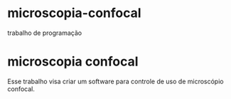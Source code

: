 # microscopia-confocal
trabalho de programação
# microscopia confocal
Esse trabalho visa criar um software para controle de uso de microscópio confocal.
